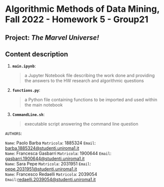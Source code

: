 # Algorithmic Methods of Data Mining, Fall 2022 - Homework 5 - Group21

## Project: *The Marvel Universe!*

## Content description
1. __`main.ipynb`__: 
	> a Jupyter Notebook file describing the work done and providing the answers to the HW research and algorithmic questions
2. __`functions.py`__: 
	> a Python file containing functions to be imported and used within the main notebook
3. __`CommandLine.sh`__: 
	> executable script answering the command line question

`AUTHORS`:

`Name`: Paolo Barba `Matricola`: 1885324 `Email`: barba.1885324@studenti.uniroma1.it <br>
`Name`: Francesca Gasbarri `Matricola`: 1900644 `Email`: gasbarri.1900644@studenti.uniroma1.it <br>
`Name`: Sara Pepe `Matricola`: 2031951 `Email`: pepe.2031951@studenti.uniroma1.it <br>
`Name`: Francesco Redaelli `Matricola`: 2039054 `Email`:redaelli.2039054@studenti.uniroma1.it <br>
